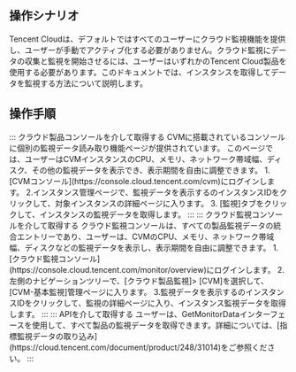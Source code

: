 ## 操作シナリオ

Tencent Cloudは、デフォルトではすべてのユーザーにクラウド監視機能を提供し、ユーザーが手動でアクティブ化する必要がありません。クラウド監視にデータの収集と監視を開始させるには、ユーザーはいずれかのTencent Cloud製品を使用する必要があります。このドキュメントでは、インスタンスを取得してデータを監視する方法について説明します。

## 操作手順
<dx-tabs>
:::  クラウド製品コンソールを介して取得する
<dx-alert infotype="explain" title="">
CVMに搭載されているコンソールに個別の監視データ読み取り機能ページが提供されています。 このページでは、ユーザーはCVMインスタンスのCPU、メモリ、ネットワーク帯域幅、ディスク、その他の監視データを表示でき、表示期間を自由に調整できます。
</dx-alert>
1. [CVMコンソール](https://console.cloud.tencent.com/cvm)にログインします。
2.インスタンス管理ページで、監視データを表示するのインスタンスIDをクリックして、対象インスタンスの詳細ページに入ります。
3. [監視]タブをクリックして、インスタンスの監視データを取得します。
:::
::: クラウド監視コンソールを介して取得する
<dx-alert infotype="explain" title="">
クラウド監視コンソールは、すべての製品監視データの統合エントリーであり、ユーザーは、CVMのCPU、メモリ、ネットワーク帯域幅、ディスクなどの監視データを表示し、表示期間を自由に調整できます。
</dx-alert>
1. [クラウド監視コンソール](https://console.cloud.tencent.com/monitor/overview)にログインします。
2.左側のナビゲーションツリーで、[クラウド製品監視]> [CVM]を選択して、[CVM-基本監視]管理ページに入ります。
3.監視データを表示するのインスタンスIDをクリックして、監視の詳細ページに入り、インスタンス監視データを取得します。
:::
::: APIを介して取得する
ユーザーは、GetMonitorDataインターフェースを使用して、すべて製品の監視データを取得できます。詳細については、[指標監視データの取り込み](https://cloud.tencent.com/document/product/248/31014)をご参照ください。
:::
</dx-tabs>

